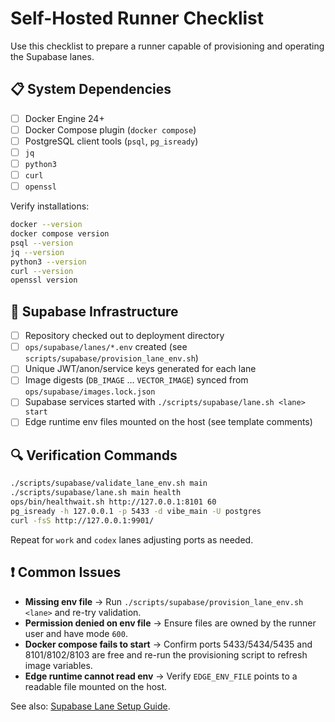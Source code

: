 # Self-Hosted Runner Checklist

Use this checklist to prepare a runner capable of provisioning and operating the Supabase lanes.

## 📋 System Dependencies

- [ ] Docker Engine 24+
- [ ] Docker Compose plugin (`docker compose`)
- [ ] PostgreSQL client tools (`psql`, `pg_isready`)
- [ ] `jq`
- [ ] `python3`
- [ ] `curl`
- [ ] `openssl`

Verify installations:

```bash
docker --version
docker compose version
psql --version
jq --version
python3 --version
curl --version
openssl version
```

## 🧱 Supabase Infrastructure

- [ ] Repository checked out to deployment directory
- [ ] `ops/supabase/lanes/*.env` created (see `scripts/supabase/provision_lane_env.sh`)
- [ ] Unique JWT/anon/service keys generated for each lane
- [ ] Image digests (`DB_IMAGE` … `VECTOR_IMAGE`) synced from `ops/supabase/images.lock.json`
- [ ] Supabase services started with `./scripts/supabase/lane.sh <lane> start`
- [ ] Edge runtime env files mounted on the host (see template comments)

## 🔍 Verification Commands

```bash
./scripts/supabase/validate_lane_env.sh main
./scripts/supabase/lane.sh main health
ops/bin/healthwait.sh http://127.0.0.1:8101 60
pg_isready -h 127.0.0.1 -p 5433 -d vibe_main -U postgres
curl -fsS http://127.0.0.1:9901/
```

Repeat for `work` and `codex` lanes adjusting ports as needed.

## ❗ Common Issues

- **Missing env file** → Run `./scripts/supabase/provision_lane_env.sh <lane>` and re-try validation.
- **Permission denied on env file** → Ensure files are owned by the runner user and have mode `600`.
- **Docker compose fails to start** → Confirm ports 5433/5434/5435 and 8101/8102/8103 are free and re-run the provisioning script to refresh image variables.
- **Edge runtime cannot read env** → Verify `EDGE_ENV_FILE` points to a readable file mounted on the host.

See also: [Supabase Lane Setup Guide](./SUPABASE_SETUP.md).
